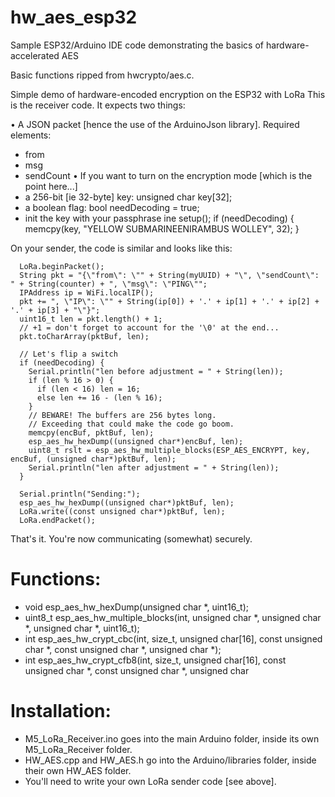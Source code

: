 # hw_aes_esp32
Sample ESP32/Arduino IDE code demonstrating the basics of hardware-accelerated AES

Basic functions ripped from hwcrypto/aes.c.

Simple demo of hardware-encoded encryption on the ESP32 with LoRa
This is the receiver code. It expects two things:

• A JSON packet [hence the use of the ArduinoJson library].
 Required elements:
 - from
 - msg
 - sendCount
• If you want to turn on the encryption mode [which is the point here...]
 - a 256-bit [ie 32-byte] key: unsigned char key[32];
 - a boolean flag: bool needDecoding = true;
 - init the key with your passphrase ine setup();
   if (needDecoding) {
     memcpy(key, "YELLOW SUBMARINEENIRAMBUS WOLLEY", 32);
   }

On your sender, the code is similar and looks like this:

      LoRa.beginPacket();
      String pkt = "{\"from\": \"" + String(myUUID) + "\", \"sendCount\": " + String(counter) + ", \"msg\": \"PING\"";
      IPAddress ip = WiFi.localIP();
      pkt += ", \"IP\": \"" + String(ip[0]) + '.' + ip[1] + '.' + ip[2] + '.' + ip[3] + "\"}";
      uint16_t len = pkt.length() + 1;
      // +1 = don't forget to account for the '\0' at the end...
      pkt.toCharArray(pktBuf, len);

      // Let's flip a switch
      if (needDecoding) {
        Serial.println("len before adjustment = " + String(len));
        if (len % 16 > 0) {
          if (len < 16) len = 16;
          else len += 16 - (len % 16);
        }
        // BEWARE! The buffers are 256 bytes long.
        // Exceeding that could make the code go boom.
        memcpy(encBuf, pktBuf, len);
        esp_aes_hw_hexDump((unsigned char*)encBuf, len);
        uint8_t rslt = esp_aes_hw_multiple_blocks(ESP_AES_ENCRYPT, key, encBuf, (unsigned char*)pktBuf, len);
        Serial.println("len after adjustment = " + String(len));
      }

      Serial.println("Sending:");
      esp_aes_hw_hexDump((unsigned char*)pktBuf, len);
      LoRa.write((const unsigned char*)pktBuf, len);
      LoRa.endPacket();

That's it. You're now communicating (somewhat) securely.

# Functions:

- void esp_aes_hw_hexDump(unsigned char *, uint16_t);
- uint8_t esp_aes_hw_multiple_blocks(int, unsigned char *, unsigned char *, unsigned char *, uint16_t);
- int esp_aes_hw_crypt_cbc(int, size_t, unsigned char[16], const unsigned char *, const unsigned char *, unsigned char *);
- int esp_aes_hw_crypt_cfb8(int, size_t, unsigned char[16], const unsigned char *, const unsigned char *, unsigned char 

# Installation:

- M5_LoRa_Receiver.ino goes into the main Arduino folder, inside its own M5_LoRa_Receiver folder.
- HW_AES.cpp and HW_AES.h go into the Arduino/libraries folder, inside their own HW_AES folder.
- You'll need to write your own LoRa sender code [see above].
